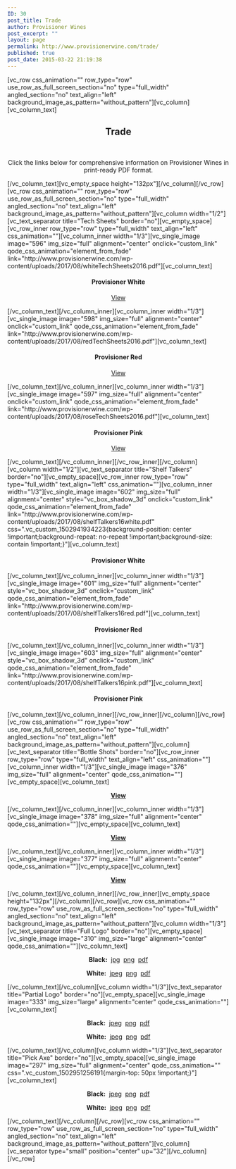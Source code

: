 ```yaml
---
ID: 30
post_title: Trade
author: Provisioner Wines
post_excerpt: ""
layout: page
permalink: http://www.provisionerwine.com/trade/
published: true
post_date: 2015-03-22 21:19:38
---
```

[vc_row css_animation="" row_type="row" use_row_as_full_screen_section="no" type="full_width" angled_section="no" text_align="left" background_image_as_pattern="without_pattern"][vc_column][vc_column_text]
<h2 style="text-align: center;">Trade</h2>
&nbsp;
<p style="text-align: center;">Click the links below for comprehensive information on Provisioner Wines in print-ready PDF format.</p>
[/vc_column_text][vc_empty_space height="132px"][/vc_column][/vc_row][vc_row css_animation="" row_type="row" use_row_as_full_screen_section="no" type="full_width" angled_section="no" text_align="left" background_image_as_pattern="without_pattern"][vc_column width="1/2"][vc_text_separator title="Tech Sheets" border="no"][vc_empty_space][vc_row_inner row_type="row" type="full_width" text_align="left" css_animation=""][vc_column_inner width="1/3"][vc_single_image image="596" img_size="full" alignment="center" onclick="custom_link" qode_css_animation="element_from_fade" link="http://www.provisionerwine.com/wp-content/uploads/2017/08/whiteTechSheets2016.pdf"][vc_column_text]
<h4 style="text-align: center;">Provisioner White</h4>
<p style="text-align: center;"><a href="http://www.provisionerwine.com/wp-content/uploads/2017/08/whiteTechSheets2016.pdf" target="_blank" rel="noopener">View</a></p>
[/vc_column_text][/vc_column_inner][vc_column_inner width="1/3"][vc_single_image image="598" img_size="full" alignment="center" onclick="custom_link" qode_css_animation="element_from_fade" link="http://www.provisionerwine.com/wp-content/uploads/2017/08/redTechSheets2016.pdf"][vc_column_text]
<h4 style="text-align: center;">Provisioner Red</h4>
<p style="text-align: center;"><a href="http://www.provisionerwine.com/wp-content/uploads/2017/08/redTechSheets2016.pdf" target="_blank" rel="noopener">View</a></p>
[/vc_column_text][/vc_column_inner][vc_column_inner width="1/3"][vc_single_image image="597" img_size="full" alignment="center" onclick="custom_link" qode_css_animation="element_from_fade" link="http://www.provisionerwine.com/wp-content/uploads/2017/08/roseTechSheets2016.pdf"][vc_column_text]
<h4 style="text-align: center;">Provisioner Pink</h4>
<p style="text-align: center;"><a href="http://www.provisionerwine.com/wp-content/uploads/2017/08/roseTechSheets2016.pdf" target="_blank" rel="noopener">View</a></p>
[/vc_column_text][/vc_column_inner][/vc_row_inner][/vc_column][vc_column width="1/2"][vc_text_separator title="Shelf Talkers" border="no"][vc_empty_space][vc_row_inner row_type="row" type="full_width" text_align="left" css_animation=""][vc_column_inner width="1/3"][vc_single_image image="602" img_size="full" alignment="center" style="vc_box_shadow_3d" onclick="custom_link" qode_css_animation="element_from_fade" link="http://www.provisionerwine.com/wp-content/uploads/2017/08/shelfTalkers16white.pdf" css=".vc_custom_1502941934223{background-position: center !important;background-repeat: no-repeat !important;background-size: contain !important;}"][vc_column_text]
<h4 style="text-align: center;">Provisioner White</h4>
[/vc_column_text][/vc_column_inner][vc_column_inner width="1/3"][vc_single_image image="601" img_size="full" alignment="center" style="vc_box_shadow_3d" onclick="custom_link" qode_css_animation="element_from_fade" link="http://www.provisionerwine.com/wp-content/uploads/2017/08/shelfTalkers16red.pdf"][vc_column_text]
<h4 style="text-align: center;">Provisioner Red</h4>
[/vc_column_text][/vc_column_inner][vc_column_inner width="1/3"][vc_single_image image="603" img_size="full" alignment="center" style="vc_box_shadow_3d" onclick="custom_link" qode_css_animation="element_from_fade" link="http://www.provisionerwine.com/wp-content/uploads/2017/08/shelfTalkers16pink.pdf"][vc_column_text]
<h4 style="text-align: center;">Provisioner Pink</h4>
[/vc_column_text][/vc_column_inner][/vc_row_inner][/vc_column][/vc_row][vc_row css_animation="" row_type="row" use_row_as_full_screen_section="no" type="full_width" angled_section="no" text_align="left" background_image_as_pattern="without_pattern"][vc_column][vc_text_separator title="Bottle Shots" border="no"][vc_row_inner row_type="row" type="full_width" text_align="left" css_animation=""][vc_column_inner width="1/3"][vc_single_image image="376" img_size="full" alignment="center" qode_css_animation=""][vc_empty_space][vc_column_text]
<p style="text-align: center;"><a href="http://www.provisionerwine.com/wp-content/uploads/2015/03/proWhiteBottleNBrz-01.png"><strong>View</strong></a></p>
[/vc_column_text][/vc_column_inner][vc_column_inner width="1/3"][vc_single_image image="378" img_size="full" alignment="center" qode_css_animation=""][vc_empty_space][vc_column_text]
<p style="text-align: center;"><a href="http://www.provisionerwine.com/wp-content/uploads/2015/03/proRedBottleNB.png"><strong>View</strong></a></p>
[/vc_column_text][/vc_column_inner][vc_column_inner width="1/3"][vc_single_image image="377" img_size="full" alignment="center" qode_css_animation=""][vc_empty_space][vc_column_text]
<p style="text-align: center;"><a href="http://www.provisionerwine.com/wp-content/uploads/2015/03/proRoseBottleNB.png"><strong>View</strong></a></p>
[/vc_column_text][/vc_column_inner][/vc_row_inner][vc_empty_space height="132px"][/vc_column][/vc_row][vc_row css_animation="" row_type="row" use_row_as_full_screen_section="no" type="full_width" angled_section="no" text_align="left" background_image_as_pattern="without_pattern"][vc_column width="1/3"][vc_text_separator title="Full Logo" border="no"][vc_empty_space][vc_single_image image="310" img_size="large" alignment="center" qode_css_animation=""][vc_column_text]
<p style="text-align: center;"><strong>Black:</strong>  <a href="http://www.provisionerwine.com/wp-content/uploads/2017/08/logoBoardReg-02.jpg" target="_blank" rel="noopener">jpg</a>  <a href="http://www.provisionerwine.com/wp-content/uploads/2017/08/logoBoardReg-02.png" target="_blank" rel="noopener">png</a>  <a href="http://www.provisionerwine.com/wp-content/uploads/2017/08/logoBoardReg-2.pdf" target="_blank" rel="noopener">pdf</a></p>
<p style="text-align: center;"><strong>White:</strong>  <a href="http://www.provisionerwine.com/wp-content/uploads/2017/08/logoJpegs-02.jpg" target="_blank" rel="noopener">jpeg</a>  <a href="http://www.provisionerwine.com/wp-content/uploads/2017/08/logoBoardPNG-02.png" target="_blank" rel="noopener">png</a>  <a href="http://www.provisionerwine.com/wp-content/uploads/2017/08/logoBoardPDF-2.pdf" target="_blank" rel="noopener">pdf</a></p>
[/vc_column_text][/vc_column][vc_column width="1/3"][vc_text_separator title="Partial Logo" border="no"][vc_empty_space][vc_single_image image="333" img_size="large" alignment="center" qode_css_animation=""][vc_column_text]
<p style="text-align: center;"><strong>Black:</strong>  <a href="http://www.provisionerwine.com/wp-content/uploads/2017/08/logoBoardReg-01.jpg" target="_blank" rel="noopener">jpeg</a>  <a href="http://www.provisionerwine.com/wp-content/uploads/2017/08/logoBoardReg-01.png" target="_blank" rel="noopener">png</a>  <a href="http://www.provisionerwine.com/wp-content/uploads/2017/08/logoBoardReg-1.pdf">pdf</a></p>
<p style="text-align: center;"><strong>White:</strong>  <a href="http://www.provisionerwine.com/wp-content/uploads/2017/08/logoJpegs-01.jpg" target="_blank" rel="noopener">jpeg</a>  <a href="http://www.provisionerwine.com/wp-content/uploads/2017/08/logoBoardPNG-01.png" target="_blank" rel="noopener">png</a>  <a href="http://www.provisionerwine.com/wp-content/uploads/2017/08/logoBoardPDF-1.pdf" target="_blank" rel="noopener">pdf</a></p>
[/vc_column_text][/vc_column][vc_column width="1/3"][vc_text_separator title="Pick Axe" border="no"][vc_empty_space][vc_single_image image="297" img_size="full" alignment="center" qode_css_animation="" css=".vc_custom_1502951256191{margin-top: 50px !important;}"][vc_column_text]
<p style="text-align: center;"><strong>Black:</strong>  <a href="http://www.provisionerwine.com/wp-content/uploads/2017/08/logoBoardReg-03.jpg" target="_blank" rel="noopener">jpeg</a>  <a href="http://www.provisionerwine.com/wp-content/uploads/2017/08/logoBoardReg-03.png" target="_blank" rel="noopener">png</a>  <a href="http://www.provisionerwine.com/wp-content/uploads/2017/08/logoBoardReg-3.pdf">pdf</a></p>
<p style="text-align: center;"><strong>White:</strong>  <a href="http://www.provisionerwine.com/wp-content/uploads/2017/08/logoJpegs-02.jpg" target="_blank" rel="noopener">jpeg</a>  <a href="http://www.provisionerwine.com/wp-content/uploads/2017/08/logoBoardPNG-03.png" target="_blank" rel="noopener">png</a>  <a href="http://www.provisionerwine.com/wp-content/uploads/2017/08/logoBoardPDF-3.pdf" target="_blank" rel="noopener">pdf</a></p>
[/vc_column_text][/vc_column][/vc_row][vc_row css_animation="" row_type="row" use_row_as_full_screen_section="no" type="full_width" angled_section="no" text_align="left" background_image_as_pattern="without_pattern"][vc_column][vc_separator type="small" position="center" up="32"][/vc_column][/vc_row]